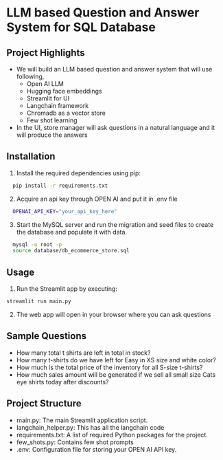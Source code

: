 # LLM based Question and Answer System for SQL Database

## Project Highlights

- We will build an LLM based question and answer system that will use following,
  - Open AI LLM
  - Hugging face embeddings
  - Streamlit for UI
  - Langchain framework
  - Chromadb as a vector store
  - Few shot learning
- In the UI, store manager will ask questions in a natural language and it will produce the answers

## Installation

1. Install the required dependencies using pip:

```bash
  pip install -r requirements.txt
```

2. Acquire an api key through OPEN AI and put it in .env file

```bash
  OPENAI_API_KEY="your_api_key_here"
```

3. Start the MySQL server and run the migration and seed files to create the database and populate it with data.

```bash
  mysql -u root -p
  source database/db_ecommerce_store.sql
```

## Usage

1. Run the Streamlit app by executing:

```bash
streamlit run main.py

```

2. The web app will open in your browser where you can ask questions

## Sample Questions

- How many total t shirts are left in total in stock?
- How many t-shirts do we have left for Easy in XS size and white color?
- How much is the total price of the inventory for all S-size t-shirts?
- How much sales amount will be generated if we sell all small size Cats eye shirts today after discounts?

## Project Structure

- main.py: The main Streamlit application script.
- langchain_helper.py: This has all the langchain code
- requirements.txt: A list of required Python packages for the project.
- few_shots.py: Contains few shot prompts
- .env: Configuration file for storing your OPEN AI API key.
